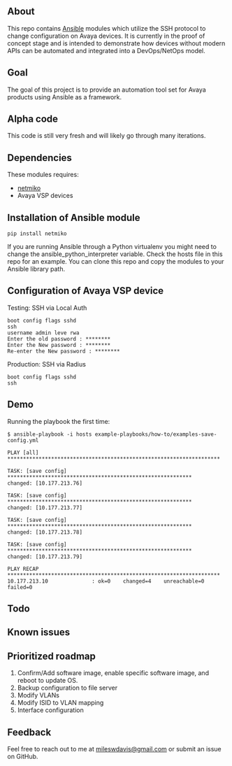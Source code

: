 ## About

This repo contains [Ansible](https://github.com/ansible/ansible) modules which utilize the SSH protocol to change configuration on Avaya devices. It is currently in the proof of concept stage and is intended to demonstrate how devices without modern APIs can be automated and integrated into a DevOps/NetOps model.

## Goal

The goal of this project is to provide an automation tool set for Avaya products using Ansible as a framework.

## Alpha code

This code is still very fresh and will likely go through many iterations.

## Dependencies

These modules requires:

* [netmiko](https://github.com/ktbyers/netmiko)
* Avaya VSP devices

## Installation of Ansible module
```
pip install netmiko
```
If you are running Ansible through a Python virtualenv you might need to change the ansible_python_interpreter variable. Check the hosts file in this repo for an example. You can clone this repo and copy the modules to your Ansible library path.

## Configuration of Avaya VSP device

Testing: SSH via Local Auth
```
boot config flags sshd
ssh
username admin leve rwa
Enter the old password : ******** 
Enter the New password : ******** 
Re-enter the New password : ********
```
Production: SSH via Radius
```
boot config flags sshd
ssh
```


## Demo

Running the playbook the first time:

```
$ ansible-playbook -i hosts example-playbooks/how-to/examples-save-config.yml

PLAY [all] ********************************************************************

TASK: [save config] ***********************************************************
changed: [10.177.213.76]

TASK: [save config] ***********************************************************
changed: [10.177.213.77]

TASK: [save config] ***********************************************************
changed: [10.177.213.78]

TASK: [save config] ***********************************************************
changed: [10.177.213.79]

PLAY RECAP ********************************************************************
10.177.213.10              : ok=0    changed=4    unreachable=0    failed=0
```

## Todo

## Known issues

## Prioritized roadmap

1. Confirm/Add software image, enable specific software image, and reboot to update OS.
2. Backup configuration to file server
3. Modify VLANs
4. Modify ISID to VLAN mapping
5. Interface configuration

## Feedback

Feel free to reach out to me at mileswdavis@gmail.com or submit an issue on GitHub.
